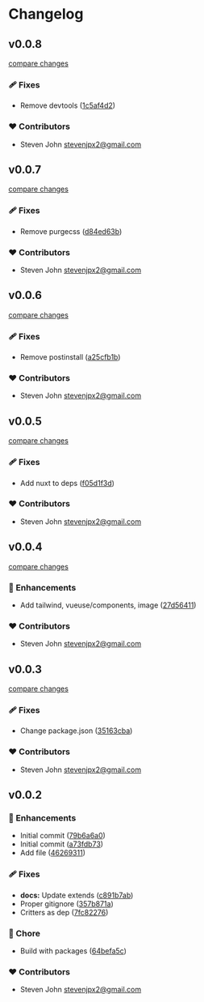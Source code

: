 # Changelog


## v0.0.8

[compare changes](https://github.com/StevenJPx2/popcorn/compare/v0.0.7...v0.0.8)

### 🩹 Fixes

- Remove devtools ([1c5af4d2](https://github.com/StevenJPx2/popcorn/commit/1c5af4d2))

### ❤️ Contributors

- Steven John <stevenjpx2@gmail.com>

## v0.0.7

[compare changes](https://github.com/StevenJPx2/popcorn/compare/v0.0.6...v0.0.7)

### 🩹 Fixes

- Remove purgecss ([d84ed63b](https://github.com/StevenJPx2/popcorn/commit/d84ed63b))

### ❤️ Contributors

- Steven John <stevenjpx2@gmail.com>

## v0.0.6

[compare changes](https://github.com/StevenJPx2/popcorn/compare/v0.0.5...v0.0.6)

### 🩹 Fixes

- Remove postinstall ([a25cfb1b](https://github.com/StevenJPx2/popcorn/commit/a25cfb1b))

### ❤️ Contributors

- Steven John <stevenjpx2@gmail.com>

## v0.0.5

[compare changes](https://github.com/StevenJPx2/popcorn/compare/v0.0.4...v0.0.5)

### 🩹 Fixes

- Add nuxt to deps ([f05d1f3d](https://github.com/StevenJPx2/popcorn/commit/f05d1f3d))

### ❤️ Contributors

- Steven John <stevenjpx2@gmail.com>

## v0.0.4

[compare changes](https://github.com/StevenJPx2/popcorn/compare/v0.0.3...v0.0.4)

### 🚀 Enhancements

- Add tailwind, vueuse/components, image ([27d56411](https://github.com/StevenJPx2/popcorn/commit/27d56411))

### ❤️ Contributors

- Steven John <stevenjpx2@gmail.com>

## v0.0.3

[compare changes](https://github.com/StevenJPx2/popcorn/compare/v0.0.2...v0.0.3)

### 🩹 Fixes

- Change package.json ([35163cba](https://github.com/StevenJPx2/popcorn/commit/35163cba))

### ❤️ Contributors

- Steven John <stevenjpx2@gmail.com>

## v0.0.2


### 🚀 Enhancements

- Initial commit ([79b6a6a0](https://github.com/StevenJPx2/popcorn/commit/79b6a6a0))
- Initial commit ([a73fdb73](https://github.com/StevenJPx2/popcorn/commit/a73fdb73))
- Add file ([46269311](https://github.com/StevenJPx2/popcorn/commit/46269311))

### 🩹 Fixes

- **docs:** Update extends ([c891b7ab](https://github.com/StevenJPx2/popcorn/commit/c891b7ab))
- Proper gitignore ([357b871a](https://github.com/StevenJPx2/popcorn/commit/357b871a))
- Critters as dep ([7fc82276](https://github.com/StevenJPx2/popcorn/commit/7fc82276))

### 🏡 Chore

- Build with packages ([64befa5c](https://github.com/StevenJPx2/popcorn/commit/64befa5c))

### ❤️ Contributors

- Steven John <stevenjpx2@gmail.com>

